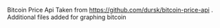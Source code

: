 Bitcoin Price Api Taken from https://github.com/dursk/bitcoin-price-api . Additional files added for graphing bitcoin
